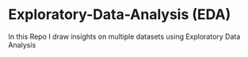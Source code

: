 # Exploratory-Data-Analysis (EDA)
In this Repo I draw insights on multiple datasets using Exploratory Data Analysis
